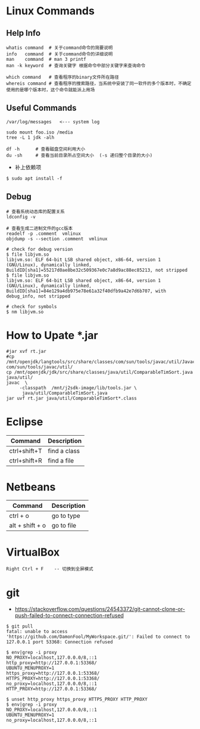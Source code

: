 # Linux Commands

## Help Info

```
whatis command  # 关于command命令的简要说明
info   command  # 关于command命令的详细说明
man    command  # man 3 printf
man -k keyword  # 查询关键字 根据命令中部分关键字来查询命令

which command   # 查看程序的binary文件所在路径
whereis command # 查看程序的搜索路径，当系统中安装了同一软件的多个版本时，不确定使用的是哪个版本时，这个命令就能派上用场
```

## Useful Commands

```shell
/var/log/messages   <--- system log

sudo mount foo.iso /media
tree -L 1 jdk -alh

df -h      # 查看磁盘空间利用大小
du -sh     # 查看当前目录所占空间大小  (-s 递归整个目录的大小)
```

- 补上依赖项
```
$ sudo apt install -f
```

## Debug

```shell
# 查看系统动态库的配置关系
ldconfig -v

# 查看生成二进制文件的gcc版本
readelf -p .comment  vmlinux
objdump -s --section .comment  vmlinux

# check for debug version
$ file libjvm.so
libjvm.so: ELF 64-bit LSB shared object, x86-64, version 1 (GNU/Linux), dynamically linked, BuildID[sha1]=55217d0ae8be32c509367e0c7a8d9ac88ec85213, not stripped
$ file libjvm.so
libjvm.so: ELF 64-bit LSB shared object, x86-64, version 1 (GNU/Linux), dynamically linked, BuildID[sha1]=84e129a4db975e78e61a32f40dfb9a42e7d6b707, with debug_info, not stripped

# check for symbols
$ nm libjvm.so
```

# How to Upate *.jar
```shell
#jar xvf rt.jar
#cp /mnt/openjdk/langtools/src/share/classes/com/sun/tools/javac/util/JavacFileManager.java    com/sun/tools/javac/util/
cp /mnt/openjdk/jdk/src/share/classes/java/util/ComparableTimSort.java   java/util/
javac  \
     -classpath  /mnt/j2sdk-image/lib/tools.jar \
      java/util/ComparableTimSort.java
jar uvf rt.jar java/util/ComparableTimSort*.class
```

# Eclipse

|Command|Description|
|-|-|
|ctrl+shift+T|find a class|
|ctrl+shift+R|find a file|

# Netbeans

|Command|Description|
|-|-|
|ctrl + o|go to type|
|alt + shift + o|go to file|

# VirtualBox

```
Right Ctrl + F    -- 切换到全屏模式
```

# git

- https://stackoverflow.com/questions/24543372/git-cannot-clone-or-push-failed-to-connect-connection-refused
```
$ git pull
fatal: unable to access 'https://github.com/DamonFool/MyWorkspace.git/': Failed to connect to 127.0.0.1 port 53368: Connection refused

$ env|grep -i proxy
NO_PROXY=localhost,127.0.0.0/8,::1
http_proxy=http://127.0.0.1:53368/
UBUNTU_MENUPROXY=1
https_proxy=http://127.0.0.1:53368/
HTTPS_PROXY=http://127.0.0.1:53368/
no_proxy=localhost,127.0.0.0/8,::1
HTTP_PROXY=http://127.0.0.1:53368/

$ unset http_proxy https_proxy HTTPS_PROXY HTTP_PROXY
$ env|grep -i proxy
NO_PROXY=localhost,127.0.0.0/8,::1
UBUNTU_MENUPROXY=1
no_proxy=localhost,127.0.0.0/8,::1
```
